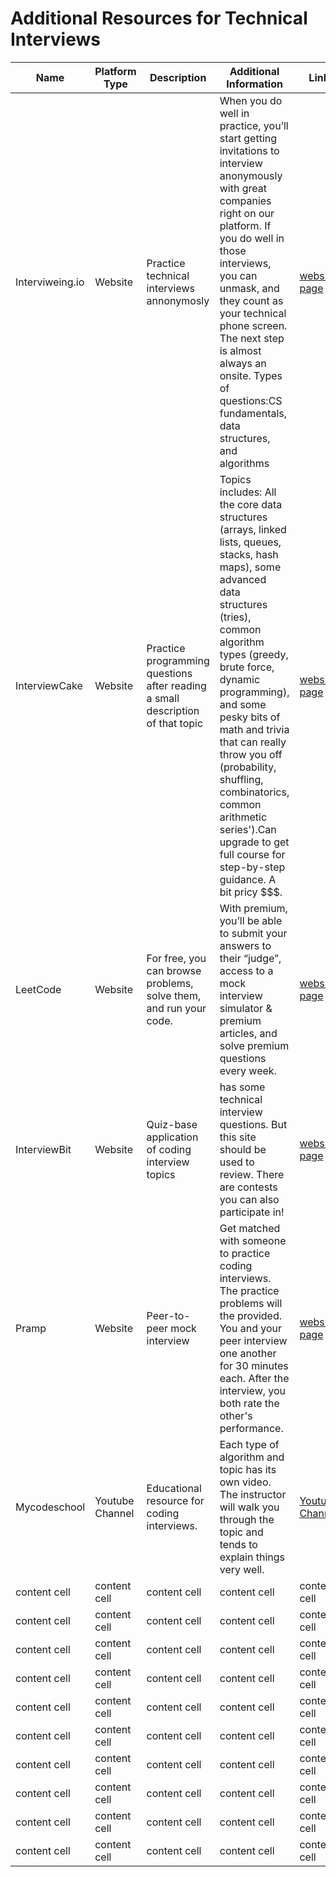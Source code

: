 # Additional Resources for Technical Interviews

| Name | Platform Type |Description| Additional Information| Link | Free? |
| --- | --- | --- | --- | --- | --- |
| Interviweing.io | Website  | Practice technical interviews annonymosly | When you do well in practice, you’ll start getting invitations to interview anonymously with great companies right on our platform. If you do well in those interviews, you can unmask, and they count as your technical phone screen. The next step is almost always an onsite. Types of questions:CS fundamentals, data structures, and algorithms | [website page](https://interviewing.io/)| FREE |
| InterviewCake | Website | Practice programming questions after reading a small description of that topic| Topics includes: All the core data structures (arrays, linked lists, queues, stacks, hash maps), some advanced data structures (tries), common algorithm types (greedy, brute force, dynamic programming), and some pesky bits of math and trivia that can really throw you off (probability, shuffling, combinatorics, common arithmetic series').Can upgrade to get full course for step-by-step guidance.  A bit pricy $$$. | [website page](https://www.interviewcake.com/) |Free + optional upgrade $$$ |
| LeetCode | Website  | For free, you can browse problems, solve them, and run your code. |With premium, you’ll be able to submit your answers to their “judge”, access to a mock interview simulator & premium articles, and solve premium questions every week. | [website page](https://leetcode.com/) | Free+ optional upgrade $$ |
| InterviewBit | Website  | Quiz-base application of coding interview topics | has some technical interview questions. But this site should be used to review. There are contests you can also participate in!| [website page](https://www.interviewbit.com/) | FREE |
| Pramp | Website  | Peer-to-peer mock interview | Get matched with someone to practice coding interviews. The practice problems will the provided. You and your peer interview one another for 30 minutes each. After the interview, you both rate the other's performance. | [website page](https://www.pramp.com/#/) | FREE |
| Mycodeschool| Youtube Channel  | Educational resource for coding interviews. | Each type of algorithm and topic has its own video. The instructor will walk you through the topic and tends to explain things very well. |[Youtube Channel](https://www.youtube.com/user/mycodeschool/playlists?disable_polymer=1) | FREE|
| content cell | content cell  | content cell | content cell | content cell | content cell |
| content cell | content cell  | content cell | content cell | content cell | content cell |
| content cell | content cell  | content cell | content cell | content cell | content cell |
| content cell | content cell  | content cell | content cell | content cell | content cell |
| content cell | content cell  | content cell | content cell | content cell | content cell |
| content cell | content cell  | content cell | content cell | content cell | content cell |
| content cell | content cell  | content cell | content cell | content cell | content cell |
| content cell | content cell  | content cell | content cell | content cell | content cell |
| content cell | content cell  | content cell | content cell | content cell | content cell |
| content cell | content cell  | content cell | content cell | content cell | content cell |

